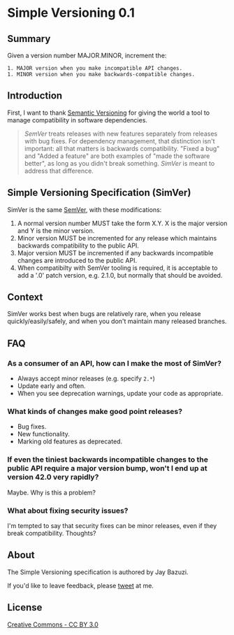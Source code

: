 # Simple Versioning 0.1

## Summary

Given a version number MAJOR.MINOR, increment the:

    1. MAJOR version when you make incompatible API changes.
    1. MINOR version when you make backwards-compatible changes.

## Introduction

First, I want to thank [Semantic Versioning](http://semver.org) for giving the world a tool to manage compatibility in software dependencies.

>    _SemVer_ treats releases with new features separately from releases with bug fixes. For dependency management, that distinction isn't important: all that matters is backwards compatibility. "Fixed a bug" and "Added a feature" are both examples of "made the software better", as long as you didn't break something. _SimVer_ is meant to address that difference.


## Simple Versioning Specification (SimVer)

SimVer is the same [SemVer](http://semver.org), with these modifications:

1. A normal version number MUST take the form X.Y. X is the major version and Y is the minor version.
1. Minor version MUST be incremented for any release which maintains backwards compatibility to the public API.
1. Major version MUST be incremented if any backwards incompatible changes are introduced to the public API.
1. When compatibilty with SemVer tooling is required, it is acceptable to add a '.0' patch version, e.g. 2.1.0, but normally that should be avoided.

## Context

SimVer works best when bugs are relatively rare, when you release quickly/easily/safely, and when you don't maintain many released branches.

## FAQ

### As a consumer of an API, how can I make the most of SimVer?

 - Always accept minor releases (e.g. specify `2.*`)
 - Update early and often.
 - When you see deprecation warnings, update your code as appropriate.

### What kinds of changes make good point releases?

 - Bug fixes.
 - New functionality.
 - Marking old features as deprecated.

### If even the tiniest backwards incompatible changes to the public API require a major version bump, won't I end up at version 42.0 very rapidly?

Maybe. Why is this a problem?

### What about fixing security issues?

I'm tempted to say that security fixes can be minor releases, even if they break compatibility. Thoughts?

## About

The Simple Versioning specification is authored by Jay Bazuzi.

If you'd like to leave feedback, please [tweet](http://twitter.com/jaybazuzi) at me</a>.

## License

[Creative Commons - CC BY 3.0](http://creativecommons.org/licenses/by/3.0/)

